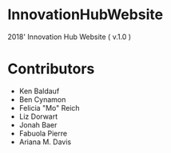 # InnovationHubWebsite

2018' Innovation Hub Website ( v.1.0 ) 

# Contributors

- Ken Baldauf
- Ben Cynamon
- Felicia "Mo" Reich
- Liz Dorwart
- Jonah Baer
- Fabuola Pierre
- Ariana M. Davis
